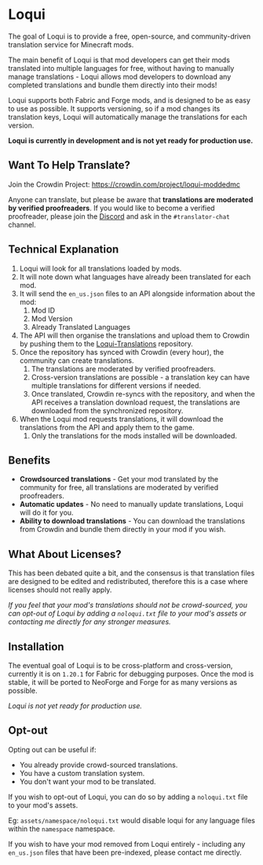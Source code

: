 # Loqui

The goal of Loqui is to provide a free, open-source, and community-driven translation service for Minecraft mods.

The main benefit of Loqui is that mod developers can get their mods translated into multiple languages for free, without having to manually manage translations - Loqui allows mod developers to download any completed translations and bundle them directly into their mods!

Loqui supports both Fabric and Forge mods, and is designed to be as easy to use as possible. It supports versioning, so if a mod changes its translation keys, Loqui will automatically manage the translations for each version.

**Loqui is currently in development and is not yet ready for production use.**

## Want To Help Translate?

Join the Crowdin Project: https://crowdin.com/project/loqui-moddedmc

Anyone can translate, but please be aware that **translations are moderated by verified proofreaders**. If you would like to become a verified proofreader, please join the [Discord](https://discord.imb11.dev/) and ask in the `#translator-chat` channel.

## Technical Explanation

1. Loqui will look for all translations loaded by mods.
2. It will note down what languages have already been translated for each mod.
3. It will send the `en_us.json` files to an API alongside information about the mod:
    1. Mod ID
    2. Mod Version
    3. Already Translated Languages
4. The API will then organise the translations and upload them to Crowdin by pushing them to the [Loqui-Translations](https://github.com/IMB11/loqui-translations) repository.
5. Once the repository has synced with Crowdin (every hour), the community can create translations.
    1. The translations are moderated by verified proofreaders.
    2. Cross-version translations are possible - a translation key can have multiple translations for different versions if needed.
    3. Once translated, Crowdin re-syncs with the repository, and when the API receives a translation download request, the translations are downloaded from the synchronized repository.
6. When the Loqui mod requests translations, it will download the translations from the API and apply them to the game.
    1. Only the translations for the mods installed will be downloaded.

## Benefits

- **Crowdsourced translations** - Get your mod translated by the community for free, all translations are moderated by verified proofreaders.
- **Automatic updates** - No need to manually update translations, Loqui will do it for you.
- **Ability to download translations** - You can download the translations from Crowdin and bundle them directly in your mod if you wish.

## What About Licenses?

This has been debated quite a bit, and the consensus is that translation files are designed to be edited and redistributed, therefore this is a case where licenses should not really apply.

*If you feel that your mod's translations should not be crowd-sourced, you can opt-out of Loqui by adding a `noloqui.txt` file to your mod's assets or contacting me directly for any stronger measures.*

## Installation

The eventual goal of Loqui is to be cross-platform and cross-version, currently it is on `1.20.1` for Fabric for debugging purposes. Once the mod is stable, it will be ported to NeoForge and Forge for as many versions as possible.

*Loqui is not yet ready for production use.*

## Opt-out

Opting out can be useful if:

- You already provide crowd-sourced translations.
- You have a custom translation system.
- You don't want your mod to be translated.

If you wish to opt-out of Loqui, you can do so by adding a `noloqui.txt` file to your mod's assets.

Eg: `assets/namespace/noloqui.txt` would disable loqui for any language files within the `namespace` namespace.

If you wish to have your mod removed from Loqui entirely - including any `en_us.json` files that have been pre-indexed, please contact me directly.